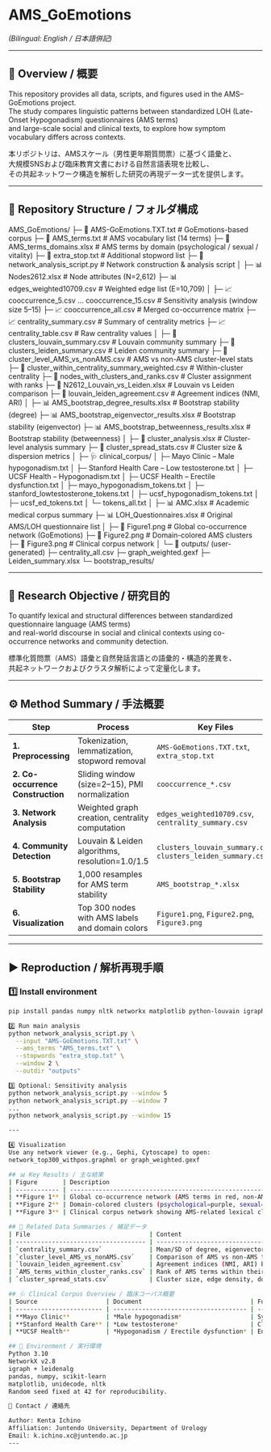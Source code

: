 # AMS_GoEmotions  
*(Bilingual: English / 日本語併記)*  

---

## 📘 Overview / 概要  

This repository provides all data, scripts, and figures used in the AMS–GoEmotions project.  
The study compares linguistic patterns between standardized LOH (Late-Onset Hypogonadism) questionnaires (AMS terms)  
and large-scale social and clinical texts, to explore how symptom vocabulary differs across contexts.  

本リポジトリは、AMSスケール（男性更年期質問票）に基づく語彙と、  
大規模SNSおよび臨床教育文書における自然言語表現を比較し、  
その共起ネットワーク構造を解析した研究の再現データ一式を提供します。  

---

## 📂 Repository Structure / フォルダ構成  

AMS_GoEmotions/
├─ 📄 AMS-GoEmotions.TXT.txt # GoEmotions-based corpus
├─ 📄 AMS_terms.txt # AMS vocabulary list (14 terms)
├─ 📄 AMS_terms_domains.xlsx # AMS terms by domain (psychological / sexual / vitality)
├─ 📄 extra_stop.txt # Additional stopword list
├─ 📄 network_analysis_script.py # Network construction & analysis script
│
├─ 📊 Nodes2612.xlsx # Node attributes (N=2,612)
├─ 📊 edges_weighted10709.csv # Weighted edge list (E=10,709)
│
├─ 📈 cooccurrence_5.csv ... cooccurrence_15.csv # Sensitivity analysis (window size 5–15)
├─ 📈 cooccurrence_all.csv # Merged co-occurrence matrix
├─ 📈 centrality_summary.csv # Summary of centrality metrics
├─ 📈 centrality_table.csv # Raw centrality values
│
├─ 📑 clusters_louvain_summary.csv # Louvain community summary
├─ 📑 clusters_leiden_summary.csv # Leiden community summary
├─ 📑 cluster_level_AMS_vs_nonAMS.csv # AMS vs non-AMS cluster-level stats
├─ 📑 cluster_within_centrality_summary_weighted.csv # Within-cluster centrality
├─ 📑 nodes_with_clusters_and_ranks.csv # Cluster assignment with ranks
├─ 📑 N2612_Louvain_vs_Leiden.xlsx # Louvain vs Leiden comparison
├─ 📑 louvain_leiden_agreement.csv # Agreement indices (NMI, ARI)
│
├─ 📊 AMS_bootstrap_degree_results.xlsx # Bootstrap stability (degree)
├─ 📊 AMS_bootstrap_eigenvector_results.xlsx # Bootstrap stability (eigenvector)
├─ 📊 AMS_bootstrap_betweenness_results.xlsx # Bootstrap stability (betweenness)
│
├─ 🧠 cluster_analysis.xlsx # Cluster-level analysis summary
├─ 🧠 cluster_spread_stats.csv # Cluster size & dispersion metrics
│
├─ 🩺 clinical_corpus/
│ ├─ Mayo Clinic – Male hypogonadism.txt
│ ├─ Stanford Health Care – Low testosterone.txt
│ ├─ UCSF Health – Hypogonadism.txt
│ ├─ UCSF Health – Erectile dysfunction.txt
│ ├─ mayo_hypogonadism_tokens.txt
│ ├─ stanford_lowtestosterone_tokens.txt
│ ├─ ucsf_hypogonadism_tokens.txt
│ ├─ ucsf_ed_tokens.txt
│ └─ tokens_all.txt
│
├─ 📊 AMC.xlsx # Academic medical corpus summary
├─ 📊 LOH_Questionnaires.xlsx # Original AMS/LOH questionnaire list
│
├─ 🎨 Figure1.png # Global co-occurrence network (GoEmotions)
├─ 🎨 Figure2.png # Domain-colored AMS clusters
├─ 🎨 Figure3.png # Clinical corpus network
│
└─ 📁 outputs/ (user-generated)
├─ centrality_all.csv
├─ graph_weighted.gexf
├─ Leiden_summary.xlsx
└─ bootstrap_results/

---

## 🧠 Research Objective / 研究目的  

To quantify lexical and structural differences between standardized questionnaire language (AMS terms)  
and real-world discourse in social and clinical contexts using co-occurrence networks and community detection.  

標準化質問票（AMS）語彙と自然発話言語との語彙的・構造的差異を、  
共起ネットワークおよびクラスタ解析によって定量化します。

---

## ⚙️ Method Summary / 手法概要  

| Step | Process | Key Files |
|------|----------|------------|
| **1. Preprocessing** | Tokenization, lemmatization, stopword removal | `AMS-GoEmotions.TXT.txt`, `extra_stop.txt` |
| **2. Co-occurrence Construction** | Sliding window (size=2–15), PMI normalization | `cooccurrence_*.csv` |
| **3. Network Analysis** | Weighted graph creation, centrality computation | `edges_weighted10709.csv`, `centrality_summary.csv` |
| **4. Community Detection** | Louvain & Leiden algorithms, resolution=1.0/1.5 | `clusters_louvain_summary.csv`, `clusters_leiden_summary.csv` |
| **5. Bootstrap Stability** | 1,000 resamples for AMS term stability | `AMS_bootstrap_*.xlsx` |
| **6. Visualization** | Top 300 nodes with AMS labels and domain colors | `Figure1.png`, `Figure2.png`, `Figure3.png` |

---

## ▶️ Reproduction / 解析再現手順

### 1️⃣ Install environment
```bash
pip install pandas numpy nltk networkx matplotlib python-louvain igraph leidenalg

2️⃣ Run main analysis
python network_analysis_script.py \
  --input "AMS-GoEmotions.TXT.txt" \
  --ams_terms "AMS_terms.txt" \
  --stopwords "extra_stop.txt" \
  --window 2 \
  --outdir "outputs"

3️⃣ Optional: Sensitivity analysis
python network_analysis_script.py --window 5
python network_analysis_script.py --window 7
...
python network_analysis_script.py --window 15

---

4️⃣ Visualization
Use any network viewer (e.g., Gephi, Cytoscape) to open:
network_top300_withpos.graphml or graph_weighted.gexf

## 📊 Key Results / 主な結果
| Figure       | Description                                                                             |
| ------------ | --------------------------------------------------------------------------------------- |
| **Figure 1** | Global co-occurrence network (AMS terms in red, non-AMS in blue).                       |
| **Figure 2** | Domain-colored clusters (psychological=purple, sexual=orange, vitality/physical=green). |
| **Figure 3** | Clinical corpus network showing AMS-related lexical clusters in educational texts.      |

## 🧩 Related Data Summaries / 補足データ
| File                                 | Content                                                 |
| ------------------------------------ | ------------------------------------------------------- |
| `centrality_summary.csv`             | Mean/SD of degree, eigenvector, betweenness             |
| `cluster_level_AMS_vs_nonAMS.csv`    | Comparison of AMS vs non-AMS terms within clusters      |
| `louvain_leiden_agreement.csv`       | Agreement indices (NMI, ARI) between clustering methods |
| `AMS_terms_within_cluster_ranks.csv` | Rank of AMS terms within their communities              |
| `cluster_spread_stats.csv`           | Cluster size, edge density, domain dispersion           |

## 🩺 Clinical Corpus Overview / 臨床コーパス概要
| Source                   | Document                              | Focus                                           |
| ------------------------ | ------------------------------------- | ----------------------------------------------- |
| **Mayo Clinic**          | *Male hypogonadism*                   | Symptoms, causes, treatment overview            |
| **Stanford Health Care** | *Low testosterone*                    | Clinical overview and endocrine/urology context |
| **UCSF Health**          | *Hypogonadism / Erectile dysfunction* | Endocrine and urologic patient education texts  |

## 🧮 Environment / 実行環境
Python 3.10
NetworkX v2.8
igraph + leidenalg
pandas, numpy, scikit-learn
matplotlib, unidecode, nltk
Random seed fixed at 42 for reproducibility.

👤 Contact / 連絡先

Author: Kenta Ichino
Affiliation: Juntendo University, Department of Urology
Email: k.ichino.xc@juntendo.ac.jp
---
